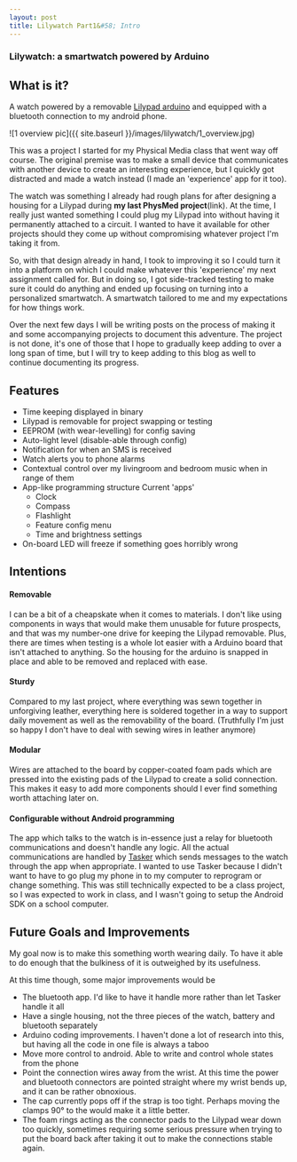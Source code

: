 ```yaml
---
layout: post
title: Lilywatch Part1&#58; Intro
---
```

### Lilywatch: a smartwatch powered by Arduino

## What is it?

A watch powered by a removable [Lilypad arduino](http://lilypadarduino.org/) and equipped with a bluetooth connection to my android phone.

![1 overview pic]({{ site.baseurl }}/images/lilywatch/1_overview.jpg)

This was a project I started for my Physical Media class that went way off course. The original premise was to make a small device that communicates with another device to create an interesting experience, but I quickly got distracted and made a watch instead (I made an 'experience' app for it too). 

The watch was something I already had rough plans for after designing a housing for a Lilypad during **my last PhysMed  project**(link). At the time, I really just wanted something I could plug my Lilypad into without having it permanently attached to a circuit. I wanted to have it available for other projects should they come up without compromising whatever project I'm taking it from. 

So, with that design already in hand, I took to improving it so I could turn it into a platform on which I could make whatever this 'experience' my next assignment called for. But in doing so, I got side-tracked testing to make sure it could do anything and ended up focusing on turning into a personalized smartwatch. A smartwatch tailored to me and my expectations for how things work.

Over the next few days I will be writing posts on the process of making it and some accompanying projects to document this adventure. The project is not done, it's one of those that I hope to gradually keep adding to over a long span of time, but I will try to keep adding to this blog as well to continue documenting its progress.

## Features
 - Time keeping displayed in binary
 - Lilypad is removable for project swapping or testing
 - EEPROM (with wear-levelling) for config saving
 - Auto-light level (disable-able through config)
 - Notification for when an SMS is received
 - Watch alerts you to phone alarms
 - Contextual control over my livingroom and bedroom music when in range of them
 - App-like programming structure
    Current 'apps'
      - Clock
      - Compass
      - Flashlight
      - Feature config menu
      - Time and brightness settings
 - On-board LED will freeze if something goes horribly wrong

## Intentions
#### Removable
I can be a bit of a cheapskate when it comes to materials. I don't like using components in ways that would make them unusable for future prospects, and that was my number-one drive for keeping the Lilypad removable. Plus, there are times when testing is a whole lot easier with a Arduino board that isn't attached to anything. So the housing for the arduino is snapped in place and able to be removed and replaced with ease.

#### Sturdy
Compared to my last project, where everything was sewn together in unforgiving leather, everything here is soldered together in a way to support daily movement as well as the removability of the board. (Truthfully I'm just so happy I don't have to deal with sewing wires in leather anymore)

#### Modular
Wires are attached to the board by copper-coated foam pads which are pressed into the existing pads of the Lilypad to create a solid connection. This makes it easy to add more components should I ever find something worth attaching later on.

#### Configurable without Android programming
The app which talks to the watch is in-essence just a relay for bluetooth communications and doesn't handle any logic. All the actual communications are handled by [Tasker](https://play.google.com/store/apps/details?id=net.dinglisch.android.taskerm&hl=en) which sends messages to the watch through the app when appropriate. I wanted to use Tasker because I didn't want to have to go plug my phone in to my computer to reprogram or change something. This was still technically expected to be a class project, so I was expected to work in class, and I wasn't going to setup the Android SDK on a school computer.

## Future Goals and Improvements
My goal now is to make this something worth wearing daily. To have it able to do enough that the bulkiness of it is outweighed by its usefulness. 

At this time though, some major improvements would be 
 - The bluetooth app. I'd like to have it handle more rather than let Tasker handle it all
 - Have a single housing, not the three pieces of the watch, battery and bluetooth separately
 - Arduino coding improvements. I haven't done a lot of research into this, but having all the code in one file is always a taboo
 - Move more control to android. Able to write and control whole states from the phone
 - Point the connection wires away from the wrist. At this time the power and bluetooth connectors are pointed straight where my wrist bends up, and it can be rather obnoxious.
 - The cap currently pops off if the strap is too tight. Perhaps moving the clamps 90&deg; to the would make it a little better.
 - The foam rings acting as the connector pads to the Lilypad wear down too quickly, sometimes requiring some serious pressure when trying to put the board back after taking it out to make the connections stable again.

